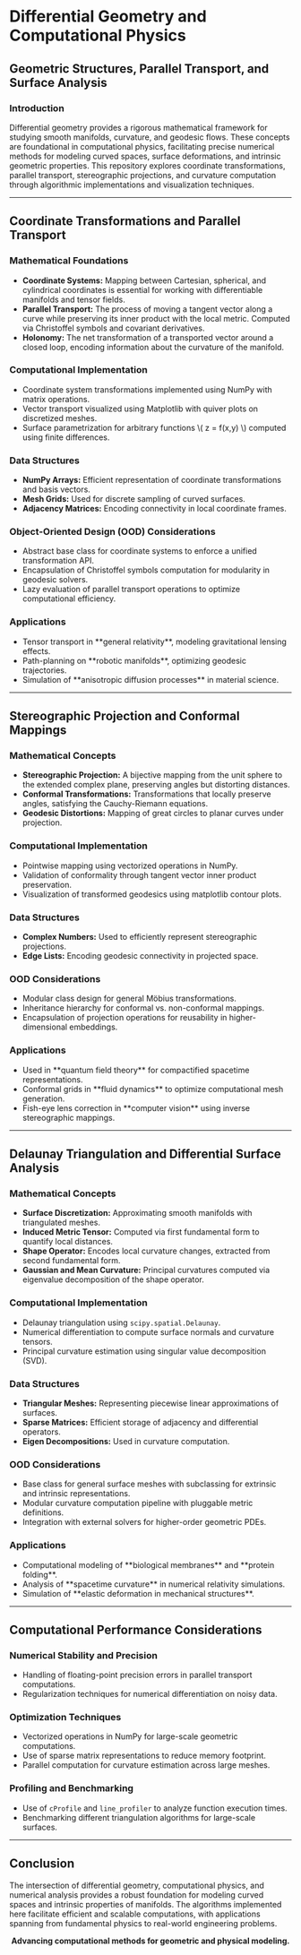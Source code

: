 <h1>Differential Geometry and Computational Physics</h1>
<h2>Geometric Structures, Parallel Transport, and Surface Analysis</h2>

<h3>Introduction</h3>
<p>
Differential geometry provides a rigorous mathematical framework for studying smooth manifolds, curvature, and geodesic flows. These concepts are foundational in computational physics, facilitating precise numerical methods for modeling curved spaces, surface deformations, and intrinsic geometric properties. This repository explores coordinate transformations, parallel transport, stereographic projections, and curvature computation through algorithmic implementations and visualization techniques.
</p>

<hr>

<h2>Coordinate Transformations and Parallel Transport</h2>

<h3>Mathematical Foundations</h3>
<ul>
  <li><b>Coordinate Systems:</b> Mapping between Cartesian, spherical, and cylindrical coordinates is essential for working with differentiable manifolds and tensor fields.</li>
  <li><b>Parallel Transport:</b> The process of moving a tangent vector along a curve while preserving its inner product with the local metric. Computed via Christoffel symbols and covariant derivatives.</li>
  <li><b>Holonomy:</b> The net transformation of a transported vector around a closed loop, encoding information about the curvature of the manifold.</li>
</ul>

<h3>Computational Implementation</h3>
<ul>
  <li>Coordinate system transformations implemented using NumPy with matrix operations.</li>
  <li>Vector transport visualized using Matplotlib with quiver plots on discretized meshes.</li>
  <li>Surface parametrization for arbitrary functions \( z = f(x,y) \) computed using finite differences.</li>
</ul>

<h3>Data Structures</h3>
<ul>
  <li><b>NumPy Arrays:</b> Efficient representation of coordinate transformations and basis vectors.</li>
  <li><b>Mesh Grids:</b> Used for discrete sampling of curved surfaces.</li>
  <li><b>Adjacency Matrices:</b> Encoding connectivity in local coordinate frames.</li>
</ul>

<h3>Object-Oriented Design (OOD) Considerations</h3>
<ul>
  <li>Abstract base class for coordinate systems to enforce a unified transformation API.</li>
  <li>Encapsulation of Christoffel symbols computation for modularity in geodesic solvers.</li>
  <li>Lazy evaluation of parallel transport operations to optimize computational efficiency.</li>
</ul>

<h3>Applications</h3>
<ul>
  <li>Tensor transport in **general relativity**, modeling gravitational lensing effects.</li>
  <li>Path-planning on **robotic manifolds**, optimizing geodesic trajectories.</li>
  <li>Simulation of **anisotropic diffusion processes** in material science.</li>
</ul>

<hr>

<h2>Stereographic Projection and Conformal Mappings</h2>

<h3>Mathematical Concepts</h3>
<ul>
  <li><b>Stereographic Projection:</b> A bijective mapping from the unit sphere to the extended complex plane, preserving angles but distorting distances.</li>
  <li><b>Conformal Transformations:</b> Transformations that locally preserve angles, satisfying the Cauchy-Riemann equations.</li>
  <li><b>Geodesic Distortions:</b> Mapping of great circles to planar curves under projection.</li>
</ul>

<h3>Computational Implementation</h3>
<ul>
  <li>Pointwise mapping using vectorized operations in NumPy.</li>
  <li>Validation of conformality through tangent vector inner product preservation.</li>
  <li>Visualization of transformed geodesics using matplotlib contour plots.</li>
</ul>

<h3>Data Structures</h3>
<ul>
  <li><b>Complex Numbers:</b> Used to efficiently represent stereographic projections.</li>
  <li><b>Edge Lists:</b> Encoding geodesic connectivity in projected space.</li>
</ul>

<h3>OOD Considerations</h3>
<ul>
  <li>Modular class design for general Möbius transformations.</li>
  <li>Inheritance hierarchy for conformal vs. non-conformal mappings.</li>
  <li>Encapsulation of projection operations for reusability in higher-dimensional embeddings.</li>
</ul>

<h3>Applications</h3>
<ul>
  <li>Used in **quantum field theory** for compactified spacetime representations.</li>
  <li>Conformal grids in **fluid dynamics** to optimize computational mesh generation.</li>
  <li>Fish-eye lens correction in **computer vision** using inverse stereographic mappings.</li>
</ul>

<hr>

<h2>Delaunay Triangulation and Differential Surface Analysis</h2>

<h3>Mathematical Concepts</h3>
<ul>
  <li><b>Surface Discretization:</b> Approximating smooth manifolds with triangulated meshes.</li>
  <li><b>Induced Metric Tensor:</b> Computed via first fundamental form to quantify local distances.</li>
  <li><b>Shape Operator:</b> Encodes local curvature changes, extracted from second fundamental form.</li>
  <li><b>Gaussian and Mean Curvature:</b> Principal curvatures computed via eigenvalue decomposition of the shape operator.</li>
</ul>

<h3>Computational Implementation</h3>
<ul>
  <li>Delaunay triangulation using <code>scipy.spatial.Delaunay</code>.</li>
  <li>Numerical differentiation to compute surface normals and curvature tensors.</li>
  <li>Principal curvature estimation using singular value decomposition (SVD).</li>
</ul>

<h3>Data Structures</h3>
<ul>
  <li><b>Triangular Meshes:</b> Representing piecewise linear approximations of surfaces.</li>
  <li><b>Sparse Matrices:</b> Efficient storage of adjacency and differential operators.</li>
  <li><b>Eigen Decompositions:</b> Used in curvature computation.</li>
</ul>

<h3>OOD Considerations</h3>
<ul>
  <li>Base class for general surface meshes with subclassing for extrinsic and intrinsic representations.</li>
  <li>Modular curvature computation pipeline with pluggable metric definitions.</li>
  <li>Integration with external solvers for higher-order geometric PDEs.</li>
</ul>

<h3>Applications</h3>
<ul>
  <li>Computational modeling of **biological membranes** and **protein folding**.</li>
  <li>Analysis of **spacetime curvature** in numerical relativity simulations.</li>
  <li>Simulation of **elastic deformation in mechanical structures**.</li>
</ul>

<hr>

<h2>Computational Performance Considerations</h2>

<h3>Numerical Stability and Precision</h3>
<ul>
  <li>Handling of floating-point precision errors in parallel transport computations.</li>
  <li>Regularization techniques for numerical differentiation on noisy data.</li>
</ul>

<h3>Optimization Techniques</h3>
<ul>
  <li>Vectorized operations in NumPy for large-scale geometric computations.</li>
  <li>Use of sparse matrix representations to reduce memory footprint.</li>
  <li>Parallel computation for curvature estimation across large meshes.</li>
</ul>

<h3>Profiling and Benchmarking</h3>
<ul>
  <li>Use of <code>cProfile</code> and <code>line_profiler</code> to analyze function execution times.</li>
  <li>Benchmarking different triangulation algorithms for large-scale surfaces.</li>
</ul>

<hr>

<h2>Conclusion</h2>
<p>
The intersection of differential geometry, computational physics, and numerical analysis provides a robust foundation for modeling curved spaces and intrinsic properties of manifolds. The algorithms implemented here facilitate efficient and scalable computations, with applications spanning from fundamental physics to real-world engineering problems.
</p>

<p align="center"><b>Advancing computational methods for geometric and physical modeling.</b></p>
